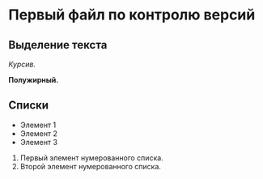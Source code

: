 # Первый файл по контролю версий



## Выделение текста
*Курсив.*

**Полужирный.** 

## Списки
* Элемент 1
* Элемент 2
* Элемент 3


1. Первый элемент нумерованного списка.
2. Второй элемент нумерованного списка.


